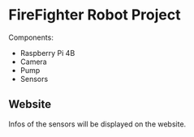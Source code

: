 # FireFighter Robot Project

Components:
- Raspberry Pi 4B
- Camera
- Pump
- Sensors

## Website

Infos of the sensors will be displayed on the website.